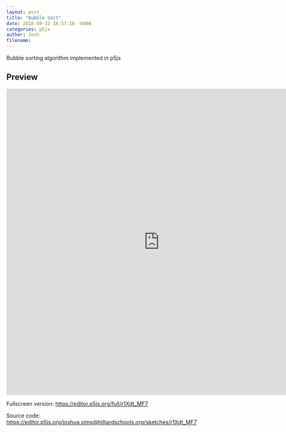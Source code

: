 ```yaml
---
layout: post
title: "Bubble Sort"
date: 2018-09-22 16:57:16 -0400
categories: p5js
author: Josh
filename: 
---
```

Bubble sorting algorithm implemented in p5js

## Preview
<iframe height="800" width="800" style="border:none;padding:0;" src="https://editor.p5js.org/embed/r1Xdt_MF7"></iframe>

Fullscreen version:
https://editor.p5js.org/full/r1Xdt_MF7

Source code:
https://editor.p5js.org/joshua.sims@hilliardschools.org/sketches/r1Xdt_MF7

